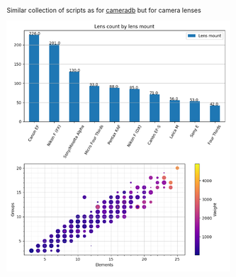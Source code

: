 Similar collection of scripts as for [cameradb](https://github.com/garogum/cameradb) but for camera lenses

![2 plot figure](/multiplot.png?raw=true "Overview and elements/groups plots")
